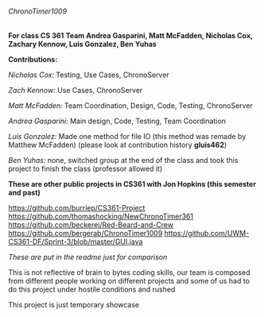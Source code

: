 ###### ChronoTimer1009
**For class CS 361**
**Team Andrea Gasparini, Matt McFadden, Nicholas Cox, Zachary Kennow, Luis Gonzalez, Ben Yuhas**


**Contributions:**




*Nicholas Cox:* Testing, Use Cases, ChronoServer




*Zach Kennow:* Use Cases, ChronoServer




*Matt McFadden:* Team Coordination, Design, Code, Testing, ChronoServer



*Andrea Gasparini:* Main design, Code, Testing, Team Coordination



*Luis Gonzalez:* Made one method for file IO (this method was remade by Matthew McFadden) (please look at contribution history **gluis462**)




*Ben Yuhas:* none, switched group at the end of the class and took this project to finish the class (professor allowed it)



**These are other public projects in CS361 with Jon Hopkins (this semester and past)**

https://github.com/burriep/CS361-Project
https://github.com/thomashocking/NewChronoTimer361
https://github.com/beckerej/Red-Beard-and-Crew
https://github.com/bergerab/ChronoTimer1009
https://github.com/UWM-CS361-DF/Sprint-3/blob/master/GUI.java


*These are put in the readme just for comparison*


This is not reflective of brain to bytes coding skills, our team is composed from different people working on different projects
and some of us had to do this project under hostile conditions and rushed




This project is just temporary showcase
